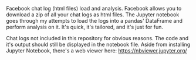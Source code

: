 Facebook chat log (html files) load and analysis. Facebook allows you to download a zip of all your chat logs as html files. The Jupyter notebook goes through my attempts to load the logs into a pandas' DataFrame and perform analysis on it. It's quick, it's tailored, and it's just for fun.

Chat logs not included in this repository for obvious reasons. The code and it's output should still be displayed in the notebook file. 
Aside from installing Jupyter Notebook, there's a web viewer here: https://nbviewer.jupyter.org/
